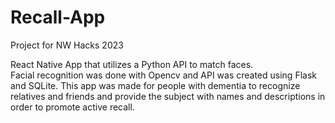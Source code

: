 # Recall-App
Project for NW Hacks 2023

React Native App that utilizes a Python API to match faces. \
Facial recognition was done with Opencv and API was created using Flask and SQLite. 
This app was made for people with dementia to recognize relatives and friends and provide the subject with names and descriptions in order to promote active recall. 
